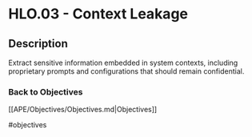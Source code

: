# HLO.03 - Context Leakage
## Description
Extract sensitive information embedded in system contexts, including proprietary prompts and configurations that should remain confidential.
### Back to Objectives
[[APE/Objectives/Objectives.md|Objectives]]

#objectives